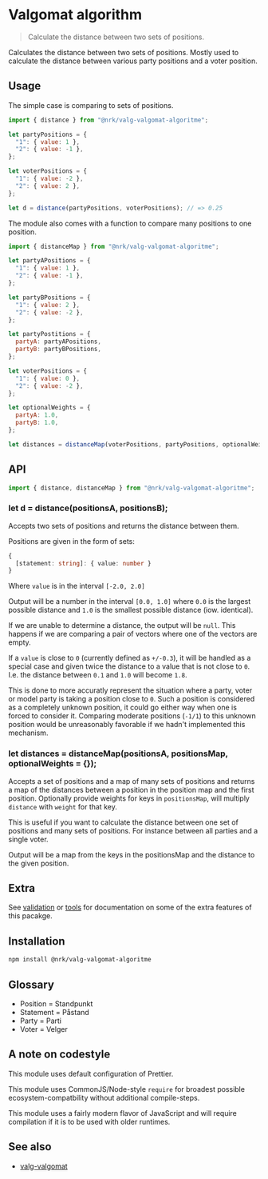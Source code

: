 # Valgomat algorithm

> Calculate the distance between two sets of positions.

Calculates the distance between two sets of positions. Mostly used to calculate the distance between various party positions and a voter position.

## Usage

The simple case is comparing to sets of positions.

```js
import { distance } from "@nrk/valg-valgomat-algoritme";

let partyPositions = {
  "1": { value: 1 },
  "2": { value: -1 },
};

let voterPositions = {
  "1": { value: -2 },
  "2": { value: 2 },
};

let d = distance(partyPositions, voterPositions); // => 0.25
```

The module also comes with a function to compare many positions to one position.

```js
import { distanceMap } from "@nrk/valg-valgomat-algoritme";

let partyAPositions = {
  "1": { value: 1 },
  "2": { value: -1 },
};

let partyBPositions = {
  "1": { value: 2 },
  "2": { value: -2 },
};

let partyPostitions = {
  partyA: partyAPositions,
  partyB: partyBPositions,
};

let voterPositions = {
  "1": { value: 0 },
  "2": { value: -2 },
};

let optionalWeights = {
  partyA: 1.0,
  partyB: 1.0,
};

let distances = distanceMap(voterPositions, partyPositions, optionalWeights); // => { "partyA": 0.75, "partyB": 1.0 }
```

## API

```js
import { distance, distanceMap } from "@nrk/valg-valgomat-algoritme";
```

### let d = distance(positionsA, positionsB);

Accepts two sets of positions and returns the distance between them.

Positions are given in the form of sets:

```ts
{
  [statement: string]: { value: number }
}
```

Where `value` is in the interval `[-2.0, 2.0]`

Output will be a number in the interval `[0.0, 1.0]` where `0.0` is the largest possible distance and `1.0` is the smallest possible distance (iow. identical).

If we are unable to determine a distance, the output will be `null`. This happens if we are comparing a pair of vectors where one of the vectors are empty.

If a `value` is close to `0` (currently defined as `+/-0.3`), it will be handled as a special case and given twice the distance to a value that is not close to `0`. I.e. the distance between `0.1` and `1.0` will become `1.8`.

This is done to more accuratly represent the situation where a party, voter or model party is taking a position close to `0`. Such a position is considered as a completely unknown position, it could go either way when one is forced to consider it. Comparing moderate positions (`-1/1`) to this unknown position would be unreasonably favorable if we hadn't implemented this mechanism.

### let distances = distanceMap(positionsA, positionsMap, optionalWeights = {});

Accepts a set of positions and a map of many sets of positions and returns a map of the distances between a position in the position map and the first position. Optionally provide weights for keys in `positionsMap`, will multiply `distance` with `weight` for that key.

This is useful if you want to calculate the distance between one set of positions and many sets of positions. For instance between all parties and a single voter.

Output will be a map from the keys in the positionsMap and the distance to the given position.

## Extra

See [validation](./validation.md) or [tools](./tools.md) for documentation on some of the extra features of this pacakge.

## Installation

```sh
npm install @nrk/valg-valgomat-algoritme
```

## Glossary

- Position = Standpunkt
- Statement = Påstand
- Party = Parti
- Voter = Velger

## A note on codestyle

This module uses default configuration of Prettier.

This module uses CommonJS/Node-style `require` for broadest possible ecosystem-compatbility without additional compile-steps.

This module uses a fairly modern flavor of JavaScript and will require compilation if it is to be used with older runtimes.

## See also

- [valg-valgomat](https://github.com/nrkno/valg-valgomat)
